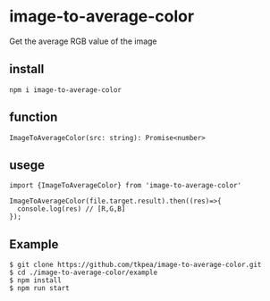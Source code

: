 # image-to-average-color
Get the average RGB value of the image

## install
```
npm i image-to-average-color
```
## function
```
ImageToAverageColor(src: string): Promise<number>
```

## usege
```
import {ImageToAverageColor} from 'image-to-average-color'

ImageToAverageColor(file.target.result).then((res)=>{
  console.log(res) // [R,G,B]
});

```

## Example
```
$ git clone https://github.com/tkpea/image-to-average-color.git
$ cd ./image-to-average-color/example
$ npm install
$ npm run start
```

